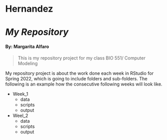 # Hernandez
# _My Repository_
#### By: Margarita Alfaro

>This is my repository project for my class BIO 551/ Computer Modeling

My repository project is about the work done each week in RStudio for Spring 2022, which is going to include folders and sub-folders. The following is an example how the consecutive following weeks will look like. 

* Week_1
  * data
  * scripts
  * output
* Weel_2
  * data
  * scripts
  * output